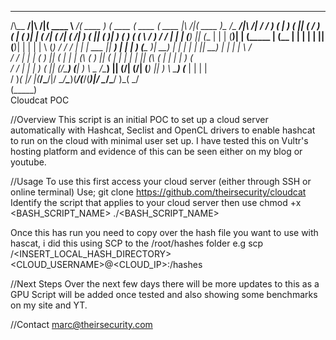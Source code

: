 _________          _______ _________ _______       _______  _______  _______           _______ __________________         
/\\__   __/|\     /|(  ____ \\__   __/(  ____ )     (  ____ \(  ____ \(  ____ \|\     /|(  ____ )\__   __/\__   __/|\     /|
/ /   ) (   | )   ( || (    \/   ) (   | (    )|     | (    \/| (    \/| (    \/| )   ( || (    )|   ) (      ) (   ( \   / )
/ /    | |   | (___) || (__       | |   | (____)|     | (_____ | (__    | |      | |   | || (____)|   | |      | |    \ (_) /
/ /     | |   |  ___  ||  __)      | |   |     __)     (_____  )|  __)   | |      | |   | ||     __)   | |      | |     \   /  
/ /      | |   | (   ) || (         | |   | (\ (              ) || (      | |      | |   | || (\ (      | |      | |      ) (   
/ /       | |   | )   ( || (____/\___) (___| ) \ \__     /\____) || (____/\| (____/\| (___) || ) \ \_____) (___   | |      | |   
\/        )_(   |/     \|(_______/\_______/|/   \__/_____\_______)(_______/(_______/(_______)|/   \__/\_______/   )_(      \_/   
                                            (_____)                                                                       
Cloudcat POC

//Overview
This script is an initial POC to set up a cloud server automatically with Hashcat, Seclist and OpenCL drivers to enable hashcat to run on the cloud with minimal user set up. I have tested this on Vultr's hosting platform and evidence of this can be seen either on my blog or youtube.

//Usage
To use this first access your cloud server (either through SSH or online terminal)
Use;
git clone https://github.com/theirsecurity/cloudcat
Identify the script that applies to your cloud server then use
chmod +x <BASH_SCRIPT_NAME>
./<BASH_SCRIPT_NAME>

Once this has run you need to copy over the hash file you want to use with hascat, i did this using SCP to the /root/hashes folder e.g
scp /<INSERT_LOCAL_HASH_DIRECTORY> <CLOUD_USERNAME>@<CLOUD_IP>:/hashes

//Next Steps
Over the next few days there will be more updates to this as a GPU Script will be added once tested and also showing some benchmarks on my site and YT.

//Contact
marc@theirsecurity.com
